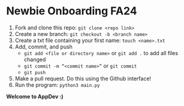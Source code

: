# Newbie Onboarding FA24
1. Fork and clone this repo: `git clone <repo link>`
2. Create a new branch: `git checkout -b <branch name>`
3. Create a txt file containing your first name: `touch <name>.txt`
4. Add, commit, and push
    - `git add <file or directory name>` or `git add .` to add all files changed
    - `git commit -m “<commit name>”` or `git commit`
    - `git push`
5. Make a pull request. Do this using the Github interface!
6. Run the program: `python3 main.py`

**Welcome to AppDev :)**

